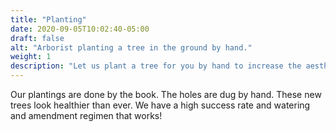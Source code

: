 ```yaml
---
title: "Planting"
date: 2020-09-05T10:02:40-05:00
draft: false
alt: "Arborist planting a tree in the ground by hand."
weight: 1
description: "Let us plant a tree for you by hand to increase the aesthetic appeal of your yard."
---
```

Our plantings are done by the book. The holes are dug by hand. These new trees look healthier than ever. We have a high success rate and watering and amendment regimen that works!
